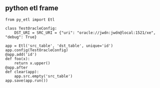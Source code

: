 ## python etl frame

    from py_etl import Etl

    class TestOracleConfig:
        DST_URI = SRC_URI = {"uri": "oracle://jwdn:jwdn@local:1521/xe", "debug": True}

    app = Etl('src_table', 'dst_table', unique='id')
    app.config(TestOracleConfig)
    @app.add('id')
    def foo(x):
        return x.upper()
    @app.after
    def clear(app):
        app.src.empty('src_table')
    app.save(app.run())